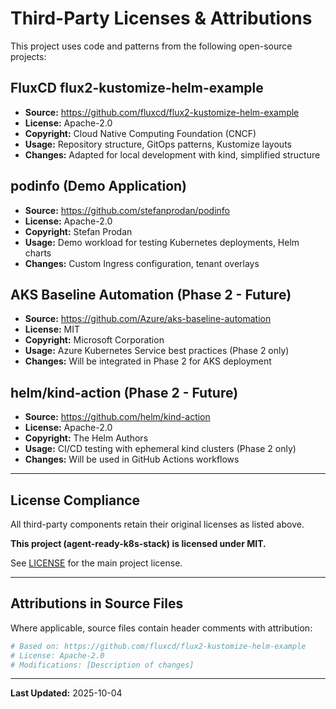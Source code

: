 # Third-Party Licenses & Attributions

This project uses code and patterns from the following open-source projects:

## FluxCD flux2-kustomize-helm-example
- **Source:** https://github.com/fluxcd/flux2-kustomize-helm-example
- **License:** Apache-2.0
- **Copyright:** Cloud Native Computing Foundation (CNCF)
- **Usage:** Repository structure, GitOps patterns, Kustomize layouts
- **Changes:** Adapted for local development with kind, simplified structure

## podinfo (Demo Application)
- **Source:** https://github.com/stefanprodan/podinfo
- **License:** Apache-2.0
- **Copyright:** Stefan Prodan
- **Usage:** Demo workload for testing Kubernetes deployments, Helm charts
- **Changes:** Custom Ingress configuration, tenant overlays

## AKS Baseline Automation (Phase 2 - Future)
- **Source:** https://github.com/Azure/aks-baseline-automation
- **License:** MIT
- **Copyright:** Microsoft Corporation
- **Usage:** Azure Kubernetes Service best practices (Phase 2 only)
- **Changes:** Will be integrated in Phase 2 for AKS deployment

## helm/kind-action (Phase 2 - Future)
- **Source:** https://github.com/helm/kind-action
- **License:** Apache-2.0
- **Copyright:** The Helm Authors
- **Usage:** CI/CD testing with ephemeral kind clusters (Phase 2 only)
- **Changes:** Will be used in GitHub Actions workflows

---

## License Compliance

All third-party components retain their original licenses as listed above.

**This project (agent-ready-k8s-stack) is licensed under MIT.**

See [LICENSE](LICENSE) for the main project license.

---

## Attributions in Source Files

Where applicable, source files contain header comments with attribution:
```yaml
# Based on: https://github.com/fluxcd/flux2-kustomize-helm-example
# License: Apache-2.0
# Modifications: [Description of changes]
```

---

**Last Updated:** 2025-10-04
